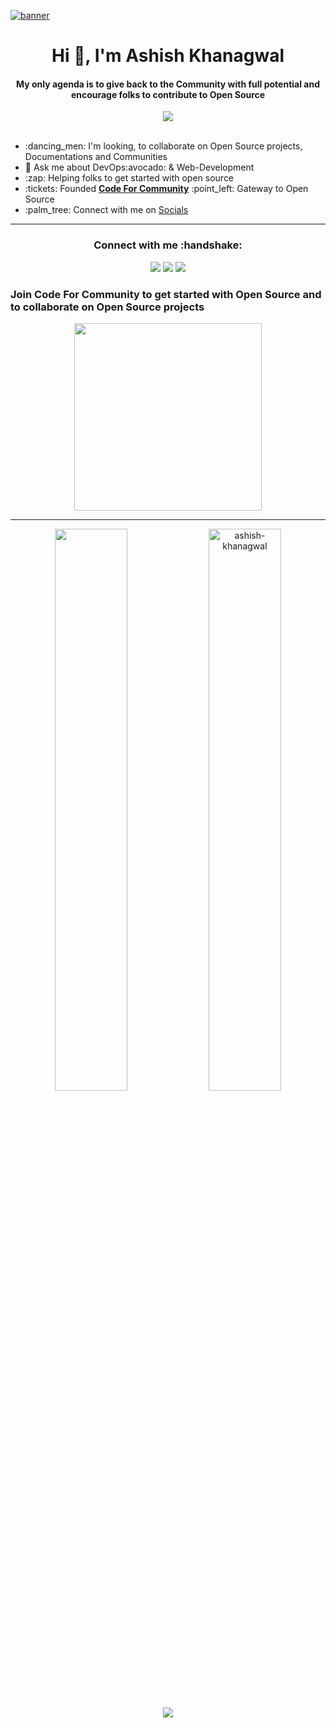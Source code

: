 <a href="https://t.co/fEjySoMSSC"> ![banner](https://user-images.githubusercontent.com/75534912/189037194-56974a3a-8ec1-4482-9a3b-9b035f66ed0e.png) </a>
<h1 align="center">Hi 👋, I'm Ashish Khanagwal</h1>
<div align="center">
   <h4> My only agenda is to give back to the <b>Community</b> with full potential and encourage folks to contribute to <b>Open Source</b></h4>   <img src="https://badges.frapsoft.com/os/v1/open-source.svg?v=103"/>
</div>
<br>
<ul>
    <li>:dancing_men: I'm looking, to collaborate on Open Source projects, Documentations and Communities</li>
    <li>💬 Ask me about DevOps:avocado:	& Web-Development</li>
    <li>:zap: Helping folks to get started with open source</li>
    <li>:tickets: Founded <a href="https://twitter.com/codeforcomm"/><b>Code For Community</b><a> :point_left: Gateway to Open Source</li>
    <li>:palm_tree: Connect with me on <a href="https://linktr.ee/Ashish_Khanagwal">Socials</a> </li>
</ul>
<hr>

<h3 align="center"><b>Connect with me</b> :handshake:</h3>

<div align="center">
<a href="https://discord.gg/rNGgaCCa7y"><img src="https://img.shields.io/badge/%3CCode For Community%3E-%237289DA.svg?style=for-the-badge&logo=discord&logoColor=white"/></a>
<a href="https://twitter.com/iashishkhangwal"> <img src="https://img.shields.io/badge/Twitter-%231DA1F2.svg?style=for-the-badge&logo=Twitter&logoColor=white"/><a>
<a href="https://www.linkedin.com/in/ashish-khanagwal-890326213/"><img src="https://img.shields.io/badge/linkedin-%230077B5.svg?style=for-the-badge&logo=linkedin&logoColor=white"/></a>
</div>
    
<h3>Join <b>Code For Community</b> to get started with Open Source and to collaborate on Open Source projects</h3>
    
<p align="center">
<a href="https://twitter.com/codeforcomm"><img width=300px src="https://user-images.githubusercontent.com/75534912/189049257-e912315a-b8dc-46a9-b4af-726c423b1718.png"/></a>
</p>
    
<hr>

<p align="center">
<img 
    width=48% src="https://github-readme-stats.vercel.app/api?username=Ashish-Khanagwal&show_icons=true&theme=tokyonight" 
/>
<img width=48% src="https://github-readme-streak-stats.herokuapp.com/?user=ashish-khanagwal&theme=tokyonight" alt="ashish-khanagwal" />
</p>

<p align="center">
<img src="https://github-readme-stats.vercel.app/api/top-langs/?username=Ashish-Khanagwal&theme=tokyonight&layout=compact"/>
</p>
